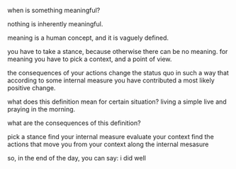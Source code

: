 when is something meaningful?

nothing is inherently meaningful.

meaning is a human concept, and it is vaguely defined.

you have to take a stance, because otherwise there can be no meaning. for meaning you have to pick a context, and a point of view.

the consequences of your actions change the status quo in such a way that according to some internal measure you have contributed a most likely positive change.  

what does this definition mean for certain situation? living a simple live and praying in the morning.

what are the consequences of this definition?

pick a stance
find your internal measure
evaluate your context
find the actions that move you from your context along the internal mesasure

so, in the end of the day, you can say: i did well   
